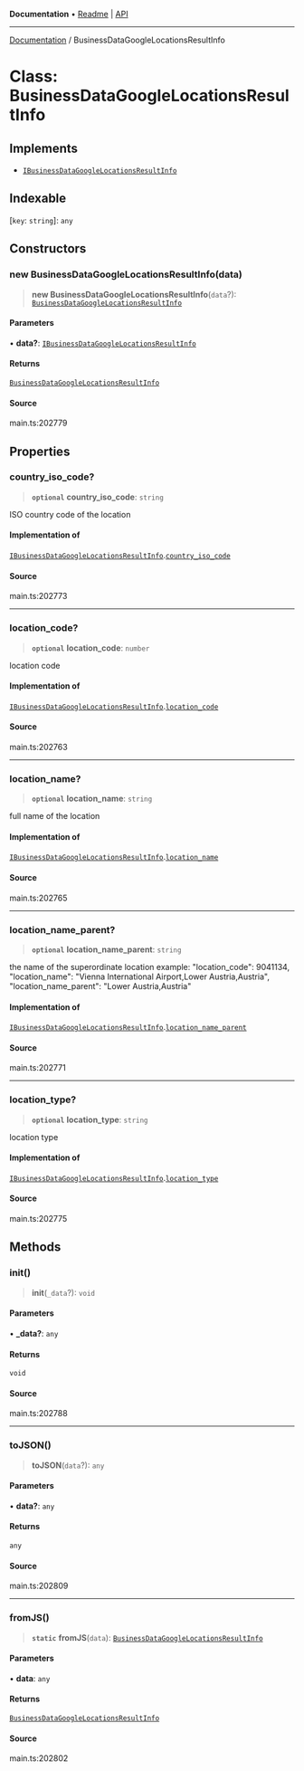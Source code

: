 **Documentation** • [Readme](../README.md) \| [API](../globals.md)

***

[Documentation](../README.md) / BusinessDataGoogleLocationsResultInfo

# Class: BusinessDataGoogleLocationsResultInfo

## Implements

- [`IBusinessDataGoogleLocationsResultInfo`](../interfaces/IBusinessDataGoogleLocationsResultInfo.md)

## Indexable

 \[`key`: `string`\]: `any`

## Constructors

### new BusinessDataGoogleLocationsResultInfo(data)

> **new BusinessDataGoogleLocationsResultInfo**(`data`?): [`BusinessDataGoogleLocationsResultInfo`](BusinessDataGoogleLocationsResultInfo.md)

#### Parameters

• **data?**: [`IBusinessDataGoogleLocationsResultInfo`](../interfaces/IBusinessDataGoogleLocationsResultInfo.md)

#### Returns

[`BusinessDataGoogleLocationsResultInfo`](BusinessDataGoogleLocationsResultInfo.md)

#### Source

main.ts:202779

## Properties

### country\_iso\_code?

> **`optional`** **country\_iso\_code**: `string`

ISO country code of the location

#### Implementation of

[`IBusinessDataGoogleLocationsResultInfo`](../interfaces/IBusinessDataGoogleLocationsResultInfo.md).[`country_iso_code`](../interfaces/IBusinessDataGoogleLocationsResultInfo.md#country_iso_code)

#### Source

main.ts:202773

***

### location\_code?

> **`optional`** **location\_code**: `number`

location code

#### Implementation of

[`IBusinessDataGoogleLocationsResultInfo`](../interfaces/IBusinessDataGoogleLocationsResultInfo.md).[`location_code`](../interfaces/IBusinessDataGoogleLocationsResultInfo.md#location_code)

#### Source

main.ts:202763

***

### location\_name?

> **`optional`** **location\_name**: `string`

full name of the location

#### Implementation of

[`IBusinessDataGoogleLocationsResultInfo`](../interfaces/IBusinessDataGoogleLocationsResultInfo.md).[`location_name`](../interfaces/IBusinessDataGoogleLocationsResultInfo.md#location_name)

#### Source

main.ts:202765

***

### location\_name\_parent?

> **`optional`** **location\_name\_parent**: `string`

the name of the superordinate location
example:
"location_code": 9041134,
"location_name": "Vienna International Airport,Lower Austria,Austria",
"location_name_parent": "Lower Austria,Austria"

#### Implementation of

[`IBusinessDataGoogleLocationsResultInfo`](../interfaces/IBusinessDataGoogleLocationsResultInfo.md).[`location_name_parent`](../interfaces/IBusinessDataGoogleLocationsResultInfo.md#location_name_parent)

#### Source

main.ts:202771

***

### location\_type?

> **`optional`** **location\_type**: `string`

location type

#### Implementation of

[`IBusinessDataGoogleLocationsResultInfo`](../interfaces/IBusinessDataGoogleLocationsResultInfo.md).[`location_type`](../interfaces/IBusinessDataGoogleLocationsResultInfo.md#location_type)

#### Source

main.ts:202775

## Methods

### init()

> **init**(`_data`?): `void`

#### Parameters

• **\_data?**: `any`

#### Returns

`void`

#### Source

main.ts:202788

***

### toJSON()

> **toJSON**(`data`?): `any`

#### Parameters

• **data?**: `any`

#### Returns

`any`

#### Source

main.ts:202809

***

### fromJS()

> **`static`** **fromJS**(`data`): [`BusinessDataGoogleLocationsResultInfo`](BusinessDataGoogleLocationsResultInfo.md)

#### Parameters

• **data**: `any`

#### Returns

[`BusinessDataGoogleLocationsResultInfo`](BusinessDataGoogleLocationsResultInfo.md)

#### Source

main.ts:202802
